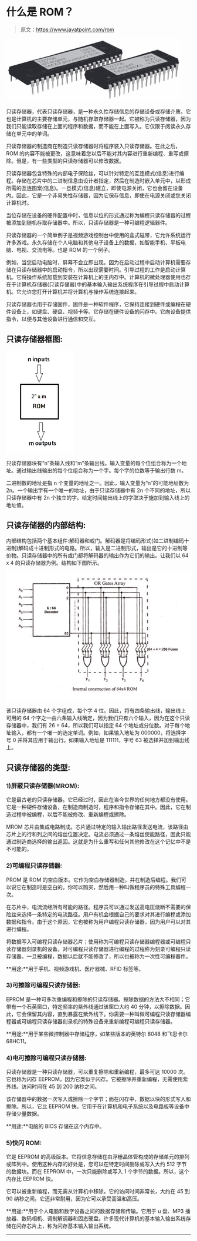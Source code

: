 # 什么是 ROM？

> 原文：<https://www.javatpoint.com/rom>

![ROM](img/3eb92acd46ce839c02afcee8dc821c29.png)

只读存储器，代表只读存储器，是一种永久性存储信息的存储设备或存储介质。它也是计算机的主要存储单元，与随机存取存储器一起。它被称为只读存储器，因为我们只能读取存储在上面的程序和数据，而不能在上面写入。它仅限于阅读永久存储在单元中的单词。

只读存储器的制造商在制造只读存储器时将程序装入只读存储器。在此之后，ROM 的内容不能被更改，这意味着您以后不能对其内容进行重新编程、重写或擦除。但是，有一些类型的只读存储器可以修改数据。

只读存储器包含特殊的内部电子保险丝，可以针对特定的互连模式(信息)进行编程。存储在芯片中的二进制信息由设计者指定，然后在制造时嵌入单元中，以形成所需的互连图案(信息)。一旦模式(信息)建立，即使电源关闭，它也会留在设备内。因此，它是一个非易失性存储器，因为它保存信息，即使在电源关闭或您关闭计算机时。

当位存储在设备的硬件配置中时，信息以位的形式通过称为编程只读存储器的过程被添加到随机存取存储器中。所以，只读存储器是一种可编程逻辑器件。

只读存储器的一个简单例子是视频游戏控制台中使用的盒式磁带，它允许系统运行许多游戏。永久存储在个人电脑和其他电子设备上的数据，如智能手机、平板电脑、电视、交流电等。也是 ROM 的一个例子。

例如，当您启动电脑时，屏幕不会立即出现。因为在启动过程中启动计算机需要存储在只读存储器中的启动指令，所以出现需要时间。引导过程的工作是启动计算机。它将操作系统加载到安装在计算机上的主内存中。计算机的微处理器使用也存在于计算机存储器(只读存储器)中的基本输入输出系统程序在引导过程中启动计算机。它允许您打开计算机并将计算机与操作系统连接起来。

只读存储器也用于存储固件，固件是一种软件程序，它保持连接到硬件或编程在硬件设备上，如键盘、硬盘、视频卡等。它存储在硬件设备的闪存中。它向设备提供指令，以便与其他设备进行通信和交互。

## 只读存储器框图:

![ROM](img/a2723cd531ef22da69356601c2083c5b.png)

只读存储器块有“n”条输入线和“m”条输出线。输入变量的每个位组合称为一个地址。通过输出线输出的每个位组合称为一个字。每个字的位数等于输出行数 m。

二进制数的地址是指 n 个变量的地址之一。因此，输入变量为“n”的可能地址数为 2n。一个输出字有一个唯一的地址，由于只读存储器中有 2n 个不同的地址，所以只读存储器中有 2n 个独立的字。给定时间输出线上的字取决于施加到输入线上的地址值。

## 只读存储器的内部结构:

内部结构包括两个基本组件:解码器和或门。解码器是将编码形式(如二进制编码十进制)解码成十进制形式的电路。所以，输入是二进制形式，输出是它的十进制等价物。只读存储器中的所有或门都将解码器的输出作为它们的输出。让我们以 64 x 4 的只读存储器为例。结构如下图所示。

![ROM](img/40f2218fc10a84397be3b62ef18177be.png)

该只读存储器由 64 个字组成，每个字 4 位。因此，将有四条输出线，输出线上可用的 64 个字之一由六条输入线确定，因为我们只有六个输入，因为在这个只读存储器中，我们有 26 = 64，所以我们可以指定 64 个地址或分位数。对于每个地址输入，都有一个唯一的选定单词。例如，如果输入地址为 000000，将选择字号 0 并将其应用于输出行。如果输入地址是 111111，字号 63 被选择并加到输出线上。

## 只读存储器的类型:

### 1)屏蔽只读存储器(MROM):

它是最古老的只读存储器。它已经过时，因此在当今世界的任何地方都没有使用。它是一种硬件存储设备，在制造商制造时，程序和指令存储在其中。因此，它在制造过程中被编程，以后不能被修改、重新编程或擦除。

MROM 芯片由集成电路制成。芯片通过特定的输入输出路径发送电流，该路径由芯片上的行和列之间的熔丝位置决定。电流必须通过一条熔丝使能路径，因此只能通过制造商选择的输出返回。这就是为什么重写和任何其他修改在这个记忆中不是不可能的。

### 2)可编程只读存储器:

PROM 是 ROM 的空白版本。它作为空白存储器制造，并在制造后编程。我们可以说它在制造时是空白的。你可以购买，然后用一种叫做程序员的特殊工具编程一次。

在芯片中，电流流经所有可能的路径。程序员可以通过发送高电压烧断不需要的保险丝来选择一条特定的电流路径。用户有机会根据自己的要求对其进行编程或添加数据和指令。由于这个原因，它也被称为用户编程只读存储器，因为用户可以对其进行编程。

将数据写入可编程只读存储器芯片；使用称为可编程只读存储器编程器或可编程只读存储器刻录机的设备。对可编程只读存储器进行编程的过程称为刻录可编程只读存储器。一旦被编程，数据以后就不能修改了，所以也被称为一次性可编程器件。

**用途:**用于手机、视频游戏机、医疗器械、RFID 标签等。

### 3)可擦除可编程只读存储器:

EPROM 是一种可多次重编程和擦除的只读存储器。擦除数据的方法大不相同；它带有一个石英窗口，特定频率的紫外线通过该窗口大约 40 分钟，以擦除数据。因此，它会保留其内容，直到暴露在紫外线下。你需要一种叫做可编程只读存储器编程器或可编程只读存储器刻录机的特殊设备来重新编程可编程只读存储器。

**用途:**用于某些微控制器中存储程序，如某些版本的英特尔 8048 和飞思卡尔 68HC11。

### 4)电可擦除可编程只读存储器:

只读存储器是一种只读存储器，可以重复擦除和重新编程，最多可达 10000 次。它也称为闪存 EEPROM，因为它类似于闪存。它被擦除并重新编程，无需使用紫外线。访问时间在 45 到 200 纳秒之间。

该存储器中的数据一次写入或擦除一个字节；而在闪存中，数据以块的形式写入和擦除。所以，它比 EEPROM 快。它用于在计算机和电子系统以及电路板等设备中存储少量数据。

**用途:**电脑的 BIOS 存储在这个内存中。

### 5)快闪 ROM:

它是 EEPROM 的高级版本。它将信息存储在由浮栅晶体管构成的存储单元的排列或阵列中。使用这种内存的好处是，您可以在特定时间删除或写入大约 512 字节的数据块。而在 EEPROM 中，一次只能删除或写入 1 个字节的数据。所以，这个内存比 EEPROM 快。

它可以被重新编程，而无需从计算机中移除。它的访问时间非常长，大约在 45 到 90 纳秒之间。它还非常耐用，因为它可以承受高温和高压。

**用途:**用于个人电脑和数字设备之间的数据存储和传输。它用于 u 盘、MP3 播放器、数码相机、调制解调器和固态硬盘。许多现代计算机的基本输入输出系统存储在闪存芯片上，称为闪存基本输入输出系统。

* * *